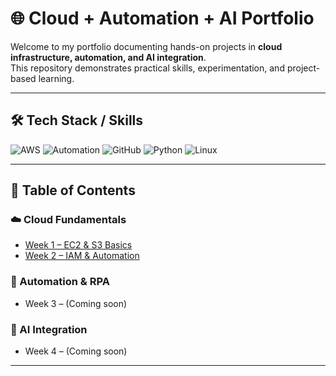 # 🌐 Cloud + Automation + AI Portfolio

Welcome to my portfolio documenting hands-on projects in **cloud infrastructure, automation, and AI integration**.  
This repository demonstrates practical skills, experimentation, and project-based learning.

---

## 🛠️ Tech Stack / Skills

![AWS](https://img.shields.io/badge/AWS-EC2-orange?logo=amazonaws&logoColor=white)
![Automation](https://img.shields.io/badge/Automation-RPA-blue)
![GitHub](https://img.shields.io/badge/GitHub-Portfolio-lightgrey?logo=github)
![Python](https://img.shields.io/badge/Python-skyblue?logo=python&logoColor=white)
![Linux](https://img.shields.io/badge/Linux-CommandLine-black?logo=linux&logoColor=white)

---

## 📑 Table of Contents

### ☁️ Cloud Fundamentals
- [Week 1 – EC2 & S3 Basics](https://github.com/TroyG77/automation-portfolio/tree/main/Month1/Week1)
- [Week 2 – IAM & Automation](https://github.com/TroyG77/automation-portfolio/tree/main/Month1/Week2)

### 🤖 Automation & RPA
- Week 3 – (Coming soon)

### 🧠 AI Integration
- Week 4 – (Coming soon)

---

